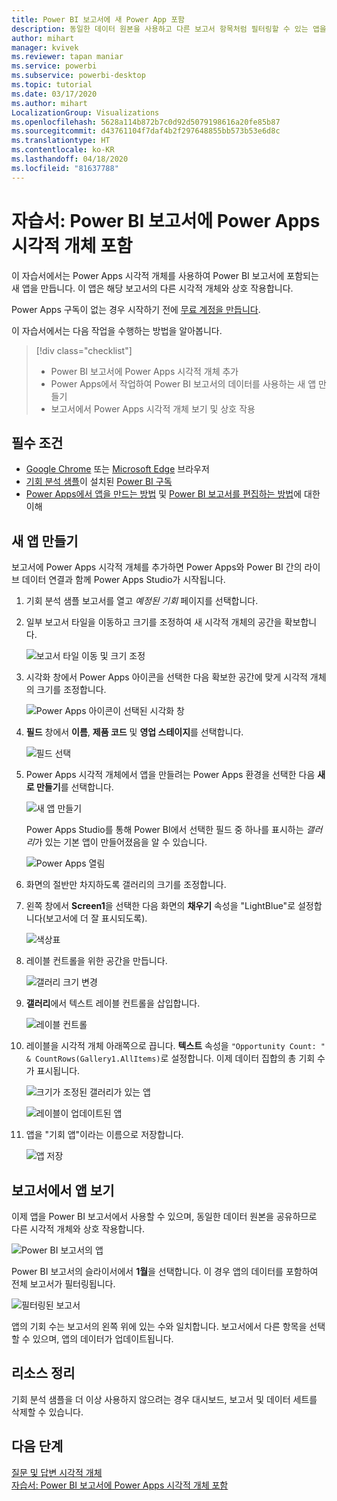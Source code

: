 ```yaml
---
title: Power BI 보고서에 새 Power App 포함
description: 동일한 데이터 원본을 사용하고 다른 보고서 항목처럼 필터링할 수 있는 앱을 포함합니다
author: mihart
manager: kvivek
ms.reviewer: tapan maniar
ms.service: powerbi
ms.subservice: powerbi-desktop
ms.topic: tutorial
ms.date: 03/17/2020
ms.author: mihart
LocalizationGroup: Visualizations
ms.openlocfilehash: 5628a114b872b7c0d92d5079198616a20fe85b87
ms.sourcegitcommit: d43761104f7daf4b2f297648855bb573b53e6d8c
ms.translationtype: HT
ms.contentlocale: ko-KR
ms.lasthandoff: 04/18/2020
ms.locfileid: "81637788"
---
```

# <a name="tutorial-embed-a-power-apps-visual-in-a-power-bi-report"></a>자습서:  Power BI 보고서에 Power Apps 시각적 개체 포함

이 자습서에서는 Power Apps 시각적 개체를 사용하여 Power BI 보고서에 포함되는 새 앱을 만듭니다. 이 앱은 해당 보고서의 다른 시각적 개체와 상호 작용합니다.

Power Apps 구독이 없는 경우 시작하기 전에 [무료 계정을 만듭니다](https://web.powerapps.com/signup?redirect=marketing&email=).

이 자습서에서는 다음 작업을 수행하는 방법을 알아봅니다.
> [!div class="checklist"]
> * Power BI 보고서에 Power Apps 시각적 개체 추가
> * Power Apps에서 작업하여 Power BI 보고서의 데이터를 사용하는 새 앱 만들기
> * 보고서에서 Power Apps 시각적 개체 보기 및 상호 작용

## <a name="prerequisites"></a>필수 조건

* [Google Chrome](https://www.google.com/chrome/browser/) 또는 [Microsoft Edge](https://www.microsoft.com/windows/microsoft-edge) 브라우저
* [기회 분석 샘플](https://docs.microsoft.com/power-bi/sample-opportunity-analysis#get-the-content-pack-for-this-sample)이 설치된 [Power BI 구독](https://docs.microsoft.com/power-bi/service-self-service-signup-for-power-bi)
* [Power Apps에서 앱을 만드는 방법](https://docs.microsoft.com/powerapps/maker/canvas-apps/data-platform-create-app-scratch) 및 [Power BI 보고서를 편집하는 방법](https://docs.microsoft.com/power-bi/service-the-report-editor-take-a-tour)에 대한 이해



## <a name="create-a-new-app"></a>새 앱 만들기
보고서에 Power Apps 시각적 개체를 추가하면 Power Apps와 Power BI 간의 라이브 데이터 연결과 함께 Power Apps Studio가 시작됩니다.

1. 기회 분석 샘플 보고서를 열고 *예정된 기회* 페이지를 선택합니다. 


2. 일부 보고서 타일을 이동하고 크기를 조정하여 새 시각적 개체의 공간을 확보합니다.

    ![보고서 타일 이동 및 크기 조정](media/power-bi-visualization-powerapp/power-bi-report-page.jpg)

2. 시각화 창에서 Power Apps 아이콘을 선택한 다음 확보한 공간에 맞게 시각적 개체의 크기를 조정합니다.

    ![Power Apps 아이콘이 선택된 시각화 창](media/power-bi-visualization-powerapp/power-bi-powerapps-icon.jpg)

3. **필드** 창에서 **이름**, **제품 코드** 및 **영업 스테이지**를 선택합니다. 

    ![필드 선택](media/power-bi-visualization-powerapp/power-bi-fields.png)

4. Power Apps 시각적 개체에서 앱을 만들려는 Power Apps 환경을 선택한 다음 **새로 만들기**를 선택합니다.

    ![새 앱 만들기](media/power-bi-visualization-powerapp/power-bi-create-new-powerapp.png)

    Power Apps Studio를 통해 Power BI에서 선택한 필드 중 하나를 표시하는 *갤러리*가 있는 기본 앱이 만들어졌음을 알 수 있습니다.

    ![Power Apps 열림](media/power-bi-visualization-powerapp/power-bi-power-app.png)

5.  화면의 절반만 차지하도록 갤러리의 크기를 조정합니다. 

6. 왼쪽 창에서 **Screen1**을 선택한 다음 화면의 **채우기** 속성을 "LightBlue"로 설정합니다(보고서에 더 잘 표시되도록).

    ![색상표](media/power-bi-visualization-powerapp/power-bi-powerapps-fill.png)

6. 레이블 컨트롤을 위한 공간을 만듭니다. 

    ![갤러리 크기 변경](media/power-bi-visualization-powerapp/power-bi-powerapps-gallery.png)


8. **갤러리**에서 텍스트 레이블 컨트롤을 삽입합니다.

   ![레이블 컨트롤](media/power-bi-visualization-powerapp/power-bi-label.png)

7. 레이블을 시각적 개체 아래쪽으로 끕니다. **텍스트** 속성을 `"Opportunity Count: " & CountRows(Gallery1.AllItems)`로 설정합니다. 이제 데이터 집합의 총 기회 수가 표시됩니다.

    ![크기가 조정된 갤러리가 있는 앱](media/power-bi-visualization-powerapp/power-bi-power-app-label.png)

    ![레이블이 업데이트된 앱](media/power-bi-visualization-powerapp/power-bi-label-live.png)

7. 앱을 "기회 앱"이라는 이름으로 저장합니다. 

    ![앱 저장](media/power-bi-visualization-powerapp/power-bi-save-powerapp.png)


## <a name="view-the-app-in-the-report"></a>보고서에서 앱 보기
이제 앱을 Power BI 보고서에서 사용할 수 있으며, 동일한 데이터 원본을 공유하므로 다른 시각적 개체와 상호 작용합니다.

![Power BI 보고서의 앱](media/power-bi-visualization-powerapp/power-bi-powerapps-visual.png)

Power BI 보고서의 슬라이서에서 **1월**을 선택합니다. 이 경우 앱의 데이터를 포함하여 전체 보고서가 필터링됩니다.

![필터링된 보고서](media/power-bi-visualization-powerapp/power-bi-last.png)

앱의 기회 수는 보고서의 왼쪽 위에 있는 수와 일치합니다. 보고서에서 다른 항목을 선택할 수 있으며, 앱의 데이터가 업데이트됩니다.


## <a name="clean-up-resources"></a>리소스 정리
기회 분석 샘플을 더 이상 사용하지 않으려는 경우 대시보드, 보고서 및 데이터 세트를 삭제할 수 있습니다.


## <a name="next-steps"></a>다음 단계
[질문 및 답변 시각적 개체](power-bi-visualization-types-for-reports-and-q-and-a.md)    
[자습서: Power BI 보고서에 Power Apps 시각적 개체 포함](https://docs.microsoft.com/powerapps/maker/canvas-apps/powerapps-custom-visual)